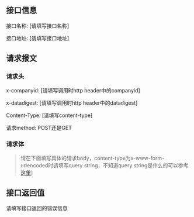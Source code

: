 ## 接口信息
接口名称: [请填写接口名称]

接口地址: [请填写接口地址]

## 请求报文
### 请求头

x-companyid:  [请填写调用时http header中的companyid]

x-datadigest: [请填写调用时http header中的datadigest]

Content-Type: [请填写content-type]

请求method: POST还是GET

### 请求体
> 请在下面填写具体的请求body，content-type为x-www-form-urlencoded时请填写query string，不知道query string是什么的可以参考 [这里](https://stackoverflow.com/questions/14551194/how-are-parameters-sent-in-an-http-post-request/14551320)]

## 接口返回值
请填写接口返回的错误信息

